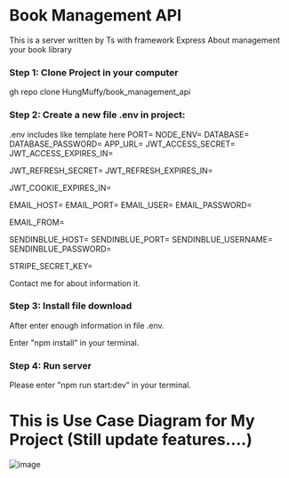 # Book Management API

This is a server written by Ts with framework Express
About management your book library

### Step 1: Clone Project in your computer

gh repo clone HungMuffy/book_management_api

### Step 2: Create a new file .env in project:

.env includes like template here
PORT=
NODE_ENV=
DATABASE=
DATABASE_PASSWORD=
APP_URL=
JWT_ACCESS_SECRET=
JWT_ACCESS_EXPIRES_IN=

JWT_REFRESH_SECRET=
JWT_REFRESH_EXPIRES_IN=

JWT_COOKIE_EXPIRES_IN=

EMAIL_HOST=
EMAIL_PORT=
EMAIL_USER=
EMAIL_PASSWORD=

EMAIL_FROM=

SENDINBLUE_HOST=
SENDINBLUE_PORT=
SENDINBLUE_USERNAME=
SENDINBLUE_PASSWORD=

STRIPE_SECRET_KEY=

Contact me for about information it.

### Step 3: Install file download

After enter enough information in file .env.

Enter "npm install" in your terminal.

### Step 4: Run server

Please enter "npm run start:dev" in your terminal.

# This is Use Case Diagram for My Project (Still update features....)

![image](https://github.com/HungMuffy/book_management_api/assets/94952913/fde693e9-48f6-4152-9715-6243652cdcf0)

